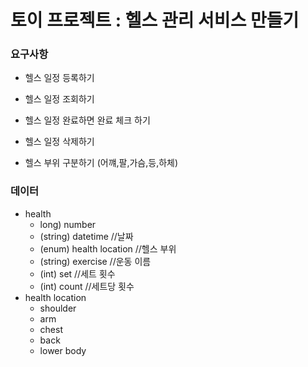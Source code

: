 # 토이 프로젝트 : 헬스 관리 서비스 만들기

### 요구사항
 * 헬스 일정 등록하기   
 * 헬스 일정 조회하기   
 * 헬스 일정 완료하면 완료 체크 하기   
 * 헬스 일정 삭제하기   
 
 * 헬스 부위 구분하기 (어꺠,팔,가슴,등,하체)   
 
 
 ### 데이터   
 
  * health    
    * long) number   
    * (string) datetime //날짜   
    * (enum) health location //헬스 부위   
    * (string) exercise //운동 이름   
    * (int) set //세트 횟수  
    * (int) count //세트당 횟수   
  * health location   
    * shoulder   
    * arm   
    * chest   
    * back   
    * lower body   
    

